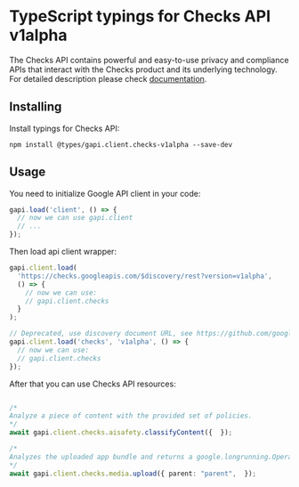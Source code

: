 # TypeScript typings for Checks API v1alpha

The Checks API contains powerful and easy-to-use privacy and compliance APIs that interact with the Checks product and its underlying technology.
For detailed description please check [documentation](https://developers.google.com/checks).

## Installing

Install typings for Checks API:

```
npm install @types/gapi.client.checks-v1alpha --save-dev
```

## Usage

You need to initialize Google API client in your code:

```typescript
gapi.load('client', () => {
  // now we can use gapi.client
  // ...
});
```

Then load api client wrapper:

```typescript
gapi.client.load(
  'https://checks.googleapis.com/$discovery/rest?version=v1alpha',
  () => {
    // now we can use:
    // gapi.client.checks
  }
);
```

```typescript
// Deprecated, use discovery document URL, see https://github.com/google/google-api-javascript-client/blob/master/docs/reference.md#----gapiclientloadname----version----callback--
gapi.client.load('checks', 'v1alpha', () => {
  // now we can use:
  // gapi.client.checks
});
```

After that you can use Checks API resources: <!-- TODO: make this work for multiple namespaces -->

````typescript

/*
Analyze a piece of content with the provided set of policies.
*/
await gapi.client.checks.aisafety.classifyContent({  });

/*
Analyzes the uploaded app bundle and returns a google.longrunning.Operation containing the generated Report. ## Example (upload only) Send a regular POST request with the header `X-Goog-Upload-Protocol: raw`. ``` POST https://checks.googleapis.com/upload/v1alpha/{parent=accounts/*/apps/*}/reports:analyzeUpload HTTP/1.1 X-Goog-Upload-Protocol: raw Content-Length: Content-Type: application/octet-stream ``` ## Example (upload with metadata) Send a multipart POST request where the first body part contains the metadata JSON and the second body part contains the binary upload. Include the header `X-Goog-Upload-Protocol: multipart`. ``` POST https://checks.googleapis.com/upload/v1alpha/{parent=accounts/*/apps/*}/reports:analyzeUpload HTTP/1.1 X-Goog-Upload-Protocol: multipart Content-Length: ? Content-Type: multipart/related; boundary=BOUNDARY --BOUNDARY Content-Type: application/json {"code_reference_id":"db5bcc20f94055fb5bc08cbb9b0e7a5530308786"} --BOUNDARY --BOUNDARY-- ``` *Note:* Metadata-only requests are not supported.
*/
await gapi.client.checks.media.upload({ parent: "parent",  });
````
